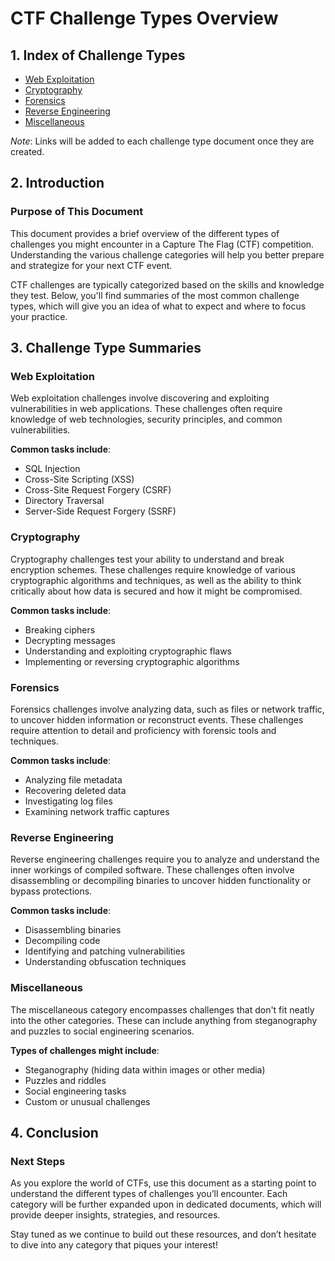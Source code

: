 # CTF Challenge Types Overview

## 1. Index of Challenge Types

- [Web Exploitation](#web-exploitation)
- [Cryptography](#cryptography)
- [Forensics](#forensics)
- [Reverse Engineering](#reverse-engineering)
- [Miscellaneous](#miscellaneous)

*Note*: Links will be added to each challenge type document once they are created.

## 2. Introduction

### Purpose of This Document
This document provides a brief overview of the different types of challenges you might encounter in a Capture The Flag (CTF) competition. Understanding the various challenge categories will help you better prepare and strategize for your next CTF event.

CTF challenges are typically categorized based on the skills and knowledge they test. Below, you'll find summaries of the most common challenge types, which will give you an idea of what to expect and where to focus your practice.

## 3. Challenge Type Summaries

### Web Exploitation
Web exploitation challenges involve discovering and exploiting vulnerabilities in web applications. These challenges often require knowledge of web technologies, security principles, and common vulnerabilities.

**Common tasks include**:
- SQL Injection
- Cross-Site Scripting (XSS)
- Cross-Site Request Forgery (CSRF)
- Directory Traversal
- Server-Side Request Forgery (SSRF)

### Cryptography
Cryptography challenges test your ability to understand and break encryption schemes. These challenges require knowledge of various cryptographic algorithms and techniques, as well as the ability to think critically about how data is secured and how it might be compromised.

**Common tasks include**:
- Breaking ciphers
- Decrypting messages
- Understanding and exploiting cryptographic flaws
- Implementing or reversing cryptographic algorithms

### Forensics
Forensics challenges involve analyzing data, such as files or network traffic, to uncover hidden information or reconstruct events. These challenges require attention to detail and proficiency with forensic tools and techniques.

**Common tasks include**:
- Analyzing file metadata
- Recovering deleted data
- Investigating log files
- Examining network traffic captures

### Reverse Engineering
Reverse engineering challenges require you to analyze and understand the inner workings of compiled software. These challenges often involve disassembling or decompiling binaries to uncover hidden functionality or bypass protections.

**Common tasks include**:
- Disassembling binaries
- Decompiling code
- Identifying and patching vulnerabilities
- Understanding obfuscation techniques

### Miscellaneous
The miscellaneous category encompasses challenges that don't fit neatly into the other categories. These can include anything from steganography and puzzles to social engineering scenarios.

**Types of challenges might include**:
- Steganography (hiding data within images or other media)
- Puzzles and riddles
- Social engineering tasks
- Custom or unusual challenges

## 4. Conclusion

### Next Steps
As you explore the world of CTFs, use this document as a starting point to understand the different types of challenges you’ll encounter. Each category will be further expanded upon in dedicated documents, which will provide deeper insights, strategies, and resources.

Stay tuned as we continue to build out these resources, and don’t hesitate to dive into any category that piques your interest!
